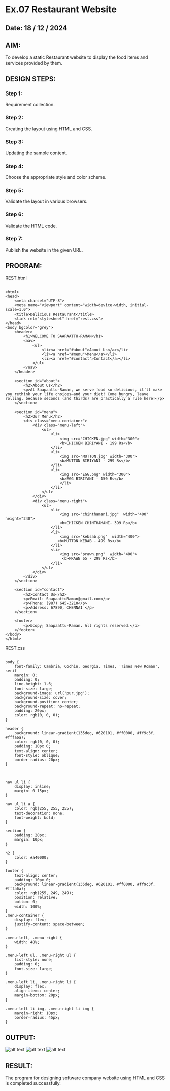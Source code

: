 # Ex.07 Restaurant Website
## Date: 18 / 12 / 2024 

## AIM:
To develop a static Restaurant website to display the food items and services provided by them.

## DESIGN STEPS:

### Step 1:
Requirement collection.

### Step 2:
Creating the layout using HTML and CSS.

### Step 3:
Updating the sample content.

### Step 4:
Choose the appropriate style and color scheme.

### Step 5: 
Validate the layout in various browsers.

### Step 6:
Validate the HTML code.

### Step 7:
Publish the website in the given URL.

## PROGRAM:

REST.html

```

<html>
<head>
    <meta charset="UTF-8">
    <meta name="viewport" content="width=device-width, initial-scale=1.0">
    <title>Delicious Restaurant</title>
    <link rel="stylesheet" href="rest.css">
</head>
<body bgcolor="grey">
    <header>
        <h1>WELCOME TO SAAPAATTU-RAMAN</h1>
        <nav>
            <ul>
                <li><a href="#about">About Us</a></li>
                <li><a href="#menu">Menu</a></li>
                <li><a href="#contact">Contact</a></li>
            </ul>
        </nav>
    </header>

    <section id="about">
        <h2>About Us</h2>
        <p>At Saapaattu-Raman, we serve food so delicious, it’ll make you rethink your life choices—and your diet! Come hungry, leave rolling, because seconds (and thirds) are practically a rule here!</p>
    </section>

    <section id="menu">
        <h2>Our Menu</h2>
        <div class="menu-container">
            <div class="menu-left">
                <ul>
                    <li>
                        <img src="CHICKEN.jpg" width="300">
                        <b>CHICKEN BIRIYANI - 199 Rs</b>
                    </li>
                    <li>
                        <img src="MUTTON.jpg" width="300">
                        <b>MUTTON BIRIYANI - 299 Rs</b>
                    </li>
                    <li>
                        <img src="EGG.png" width="300">
                        <b>EGG BIRIYANI - 150 Rs</b>
                        </li> 
                    </li>
                </ul>
            </div>
            <div class="menu-right">
                <ul>
                    <li>
                        <img src="chinthamani.jpg"  width="400" height="240">
                        <b>CHICKEN CHINTHAMANI- 399 Rs</b>
                    </li>
                    <li>
                        <img src="kebsab.png"  width="400">
                       <b>MUTTON KEBAB - 499 Rs</b>
                    </li>
                    <li>
                        <img src="prawn.png"  width="400">
                         <b>PRAWN 65 - 299 Rs</b>
                    </li>
                </ul>
            </div>
        </div>
    </section>

    <section id="contact">
        <h2>Contact Us</h2>
        <p>Email: SaapaattuRaman@gmail.com</p>
        <p>Phone: (987) 645-3210</p>
        <p>Address: 67890, CHENNAI </p>
    </section>

    <footer>
        <p>&copy; Saapaattu-Raman. All rights reserved.</p>
    </footer>
</body>
</html>

```

REST.css

```

body {
    font-family: Cambria, Cochin, Georgia, Times, 'Times New Roman', serif
    margin: 0;
    padding: 0;
    line-height: 1.6;
    font-size: large;
    background-image: url('pur.jpg');
    background-size: cover; 
    background-position: center; 
    background-repeat: no-repeat; 
    padding: 20px;
    color: rgb(0, 0, 0);
}

header {
    background: linear-gradient(135deg, #620101, #ff0000, #ff9c3f, #fffa6a); 
    color: rgb(0, 0, 0);
    padding: 10px 0;
    text-align: center;
    font-style: oblique;
    border-radius: 20px;
}



nav ul li {
    display: inline;
    margin: 0 15px;
}

nav ul li a {
    color: rgb(255, 255, 255);
    text-decoration: none;
    font-weight: bold;
}

section {
    padding: 20px;
    margin: 10px;
}

h2 {
    color: #a40000; 
}

footer {
    text-align: center;
    padding: 10px 0;
    background: linear-gradient(135deg, #620101, #ff0000, #ff9c3f, #fffa6a);
    color: rgb(255, 249, 249);
    position: relative;
    bottom: 0;
    width: 100%;
}
.menu-container {
    display: flex;
    justify-content: space-between;
}

.menu-left, .menu-right {
    width: 48%; 
}

.menu-left ul, .menu-right ul {
    list-style: none;
    padding: 0;
    font-size: large;
}

.menu-left li, .menu-right li {
    display: flex;
    align-items: center;
    margin-bottom: 20px;
}

.menu-left li img, .menu-right li img {
    margin-right: 10px;
    border-radius: 45px;
}

```




## OUTPUT:

![alt text](about.png)
![alt text](menu.png)
![alt text](contact.png)


## RESULT:
The program for designing software company website using HTML and CSS is completed successfully.
